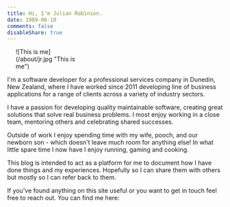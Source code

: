 ```yaml
---
title: Hi, I'm Julian Robinson. 
date: 1989-06-10
comments: false
disableShare: true
---
```


<div style="width: 30%; margin: 0 10px 0 20px" class="right">![This is me](/about/jr.jpg "This is me")</div>

I'm a software developer for a professional services company in Dunedin, New Zealand, where I have worked since 2011 developing line of business applications for a range of clients across a variety of industry sectors. 

I have a passion for developing quality maintainable software, creating great solutions that solve real business problems. I most enjoy working in a close team, mentoring others and celebrating shared successes.

Outside of work I enjoy spending time with my wife, pooch, and our newborn son - which doesn't leave much room for anything else! In what little spare time I now have I enjoy running, gaming and cooking.

This blog is intended to act as a platform for me to document how I have done things and my experiences. Hopefully so I can share them with others but mostly so I can refer back to them.

If you've found anything on this site useful or you want to get in touch feel free to reach out. 
You can find me here:
 
<span class="contact-links"> <a class="github" href="https://github.com/Julian-Robinson" target="_blank">  </a> <a class="twitter" href="https://twitter.com/itsJulianR" target="_blank"></a> <a class="email" href="mailto:julian.robinson.nz+blog@gmail.com"></a> <a class="linkedin" href="https://www.linkedin.com/in/julian-robinson" target="_blank"></a>
</span> 
